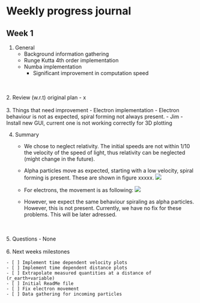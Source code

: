 # Weekly progress journal

## Week 1
1. General
    - Background information gathering
    - Runge Kutta 4th order implementation
    - Numba implementation
        - Significant improvement in computation speed
</br>
</br>
2. Review (w.r.t) original plan
    - x
</br>
</br>
3. Things that need improvement
    - Electron implementation
        - Electron behaviour is not as expected, spiral forming not always present.
    - Jim - Install new GUI, current one is not working correctly for 3D plotting

4. Summary
    - We chose to neglect relativity. The initial speeds are not within 1/10 the velocity of the speed of light, thus relativity can be neglected (might change in the future).
    - Alpha particles move as expected, starting with a low velocity, spiral forming is present. These are shown in figure xxxxx.
    ![](Week1/placeholder.png)
    
    - For electrons, the movement is as following:
    ![](Week1/placeholder2.png)
    
    - However, we expect the same behaviour spiraling as alpha particles. However, this is not present. Currently, we have no fix for these problems. This will be later adressed.
</br>
</br>
5. Questions
    - None
</br>
</br>
6. Next weeks milestones

    - [ ] Implement time dependent velocity plots
    - [ ] Implement time dependent distance plots
    - [ ] Extrapolate measured quantities at a distance of (r_earth+variable) 
    - [ ] Initial ReadMe file
    - [ ] Fix electron movement
    - [ ] Data gathering for incoming particles
</br>
</br>
